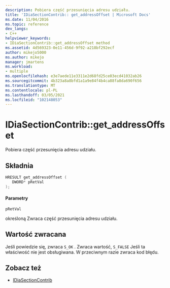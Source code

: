 ```yaml
---
description: Pobiera część przesunięcia adresu udziału.
title: 'IDiaSectionContrib:: get_addressOffset | Microsoft Docs'
ms.date: 11/04/2016
ms.topic: reference
dev_langs:
- C++
helpviewer_keywords:
- IDiaSectionContrib::get_addressOffset method
ms.assetid: 4d569323-0e11-456d-9f92-a218bf292ecf
author: mikejo5000
ms.author: mikejo
manager: jmartens
ms.workload:
- multiple
ms.openlocfilehash: e3e7aede11e3311e2d68fd25ce03ecd41032ab26
ms.sourcegitcommit: 4b323a8a8bfd1a1a9e84f4b4ca88fa8da690f656
ms.translationtype: MT
ms.contentlocale: pl-PL
ms.lasthandoff: 03/05/2021
ms.locfileid: "102148053"
---
```

# <a name="idiasectioncontribget_addressoffset"></a>IDiaSectionContrib::get_addressOffset
Pobiera część przesunięcia adresu udziału.

## <a name="syntax"></a>Składnia

```C++
HRESULT get_addressOffset ( 
   DWORD* pRetVal
);
```

#### <a name="parameters"></a>Parametry
 `pRetVal`

określoną Zwraca część przesunięcia adresu udziału.

## <a name="return-value"></a>Wartość zwracana
 Jeśli powiedzie się, zwraca `S_OK` . Zwraca wartość, `S_FALSE` Jeśli ta właściwość nie jest obsługiwana. W przeciwnym razie zwraca kod błędu.

## <a name="see-also"></a>Zobacz też
- [IDiaSectionContrib](../../debugger/debug-interface-access/idiasectioncontrib.md)
